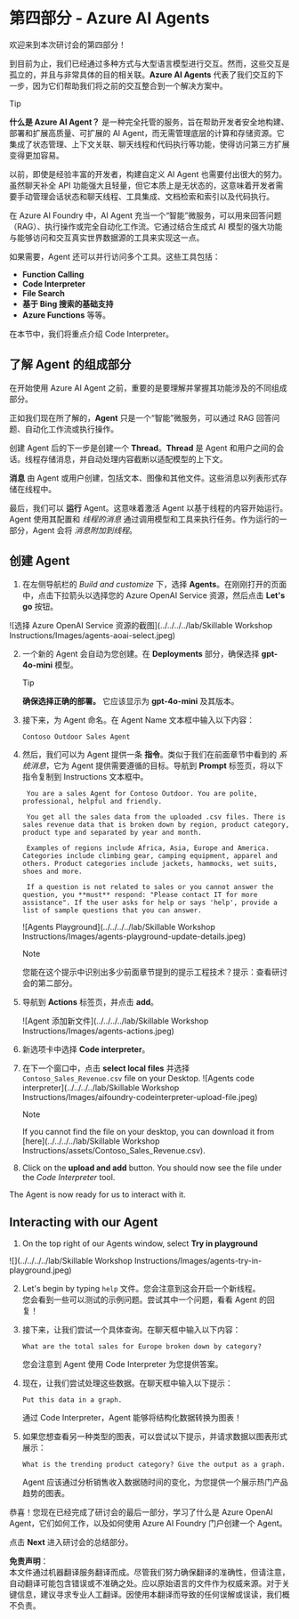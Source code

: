 # 第四部分 - Azure AI Agents

欢迎来到本次研讨会的第四部分！

到目前为止，我们已经通过多种方式与大型语言模型进行交互。然而，这些交互是孤立的，并且与非常具体的目的相关联。**Azure AI Agents** 代表了我们交互的下一步，因为它们帮助我们将之前的交互整合到一个解决方案中。

> [!TIP]  
> **什么是 Azure AI Agent？** 是一种完全托管的服务，旨在帮助开发者安全地构建、部署和扩展高质量、可扩展的 AI Agent，而无需管理底层的计算和存储资源。它集成了状态管理、上下文关联、聊天线程和代码执行等功能，使得访问第三方扩展变得更加容易。

以前，即使是经验丰富的开发者，构建自定义 AI Agent 也需要付出很大的努力。虽然聊天补全 API 功能强大且轻量，但它本质上是无状态的，这意味着开发者需要手动管理会话状态和聊天线程、工具集成、文档检索和索引以及代码执行。

在 Azure AI Foundry 中，AI Agent 充当一个“智能”微服务，可以用来回答问题（RAG）、执行操作或完全自动化工作流。它通过结合生成式 AI 模型的强大功能与能够访问和交互真实世界数据源的工具来实现这一点。

如果需要，Agent 还可以并行访问多个工具。这些工具包括：
- **Function Calling**
- **Code Interpreter**
- **File Search**
- **基于 Bing 搜索的基础支持**
- **Azure Functions** 等等。

在本节中，我们将重点介绍 Code Interpreter。

## 了解 Agent 的组成部分

在开始使用 Azure AI Agent 之前，重要的是要理解并掌握其功能涉及的不同组成部分。

正如我们现在所了解的，**Agent** 只是一个“智能”微服务，可以通过 RAG 回答问题、自动化工作流或执行操作。

创建 Agent 后的下一步是创建一个 **Thread**。**Thread** 是 Agent 和用户之间的会话。线程存储消息，并自动处理内容截断以适配模型的上下文。

**消息** 由 Agent 或用户创建，包括文本、图像和其他文件。这些消息以列表形式存储在线程中。

最后，我们可以 **运行** Agent。这意味着激活 Agent 以基于线程的内容开始运行。Agent 使用其配置和 *线程的消息* 通过调用模型和工具来执行任务。作为运行的一部分，Agent 会将 *消息附加到线程*。

## 创建 Agent

1. 在左侧导航栏的 _Build and customize_ 下，选择 **Agents**。在刚刚打开的页面中，点击下拉箭头以选择您的 Azure OpenAI Service 资源，然后点击 **Let's go** 按钮。

![选择 Azure OpenAI Service 资源的截图](../../../../lab/Skillable Workshop Instructions/Images/agents-aoai-select.jpeg)

2. 一个新的 Agent 会自动为您创建。在 **Deployments** 部分，确保选择 **gpt-4o-mini** 模型。

   > [!TIP]  
   > **确保选择正确的部署。** 它应该显示为 **gpt-4o-mini** 及其版本。

3. 接下来，为 Agent 命名。在 Agent Name 文本框中输入以下内容：

   ```Contoso Outdoor Sales Agent```

4. 然后，我们可以为 Agent 提供一条 **指令**。类似于我们在前面章节中看到的 *系统消息*，它为 Agent 提供需要遵循的目标。导航到 **Prompt** 标签页，将以下指令复制到 Instructions 文本框中。

   ``` 
    You are a sales Agent for Contoso Outdoor. You are polite, professional, helpful and friendly.

    You get all the sales data from the uploaded .csv files. There is sales revenue data that is broken down by region, product category, product type and separated by year and month.

    Examples of regions include Africa, Asia, Europe and America. Categories include climbing gear, camping equipment, apparel and others. Product categories include jackets, hammocks, wet suits, shoes and more. 

    If a question is not related to sales or you cannot answer the question, you **must** respond: "Please contact IT for more assistance". If the user asks for help or says 'help', provide a list of sample questions that you can answer.
    ```

   ![Agents Playground](../../../../lab/Skillable Workshop Instructions/Images/agents-playground-update-details.jpeg)

   > [!NOTE]  
   > 您能在这个提示中识别出多少前面章节提到的提示工程技术？提示：查看研讨会的第二部分。

5. 导航到 **Actions** 标签页，并点击 **add**。

   ![Agent 添加新文件](../../../../lab/Skillable Workshop Instructions/Images/agents-actions.jpeg)

6. 新选项卡中选择 **Code interpreter**。

7. 在下一个窗口中，点击 **select local files** 并选择 `Contoso_Sales_Revenue.csv` file on your Desktop.
    ![Agents code interpreter](../../../../lab/Skillable Workshop Instructions/Images/aifoundry-codeinterpreter-upload-file.jpeg)

    >[!NOTE]
    > If you cannot find the file on your desktop, you can download it from [here](../../../../lab/Skillable Workshop Instructions/assets/Contoso_Sales_Revenue.csv).

7. Click on the **upload and add** button. You should now see the file under the *Code Interpreter* tool.

The Agent is now ready for us to interact with it.

## Interacting with our Agent

1. On the top right of our Agents window, select **Try in playground**

![](../../../../lab/Skillable Workshop Instructions/Images/agents-try-in-playground.jpeg)

2.  Let's begin by typing `help` 文件。您会注意到这会开启一个新线程。  
   您会看到一些可以测试的示例问题。尝试其中一个问题，看看 Agent 的回复！

8. 接下来，让我们尝试一个具体查询。在聊天框中输入以下内容：

   ```What are the total sales for Europe broken down by category? ```

   您会注意到 Agent 使用 Code Interpreter 为您提供答案。

9. 现在，让我们尝试处理这些数据。在聊天框中输入以下提示：

   ```Put this data in a graph. ```

   通过 Code Interpreter，Agent 能够将结构化数据转换为图表！

10. 如果您想查看另一种类型的图表，可以尝试以下提示，并请求数据以图表形式展示：

    ```What is the trending product category? Give the output as a graph. ```

    Agent 应该通过分析销售收入数据随时间的变化，为您提供一个展示热门产品趋势的图表。

恭喜！您现在已经完成了研讨会的最后一部分，学习了什么是 Azure OpenAI Agent，它们如何工作，以及如何使用 Azure AI Foundry 门户创建一个 Agent。

点击 **Next** 进入研讨会的总结部分。

**免责声明**：  
本文件通过机器翻译服务翻译而成。尽管我们努力确保翻译的准确性，但请注意，自动翻译可能包含错误或不准确之处。应以原始语言的文件作为权威来源。对于关键信息，建议寻求专业人工翻译。因使用本翻译而导致的任何误解或误读，我们概不负责。